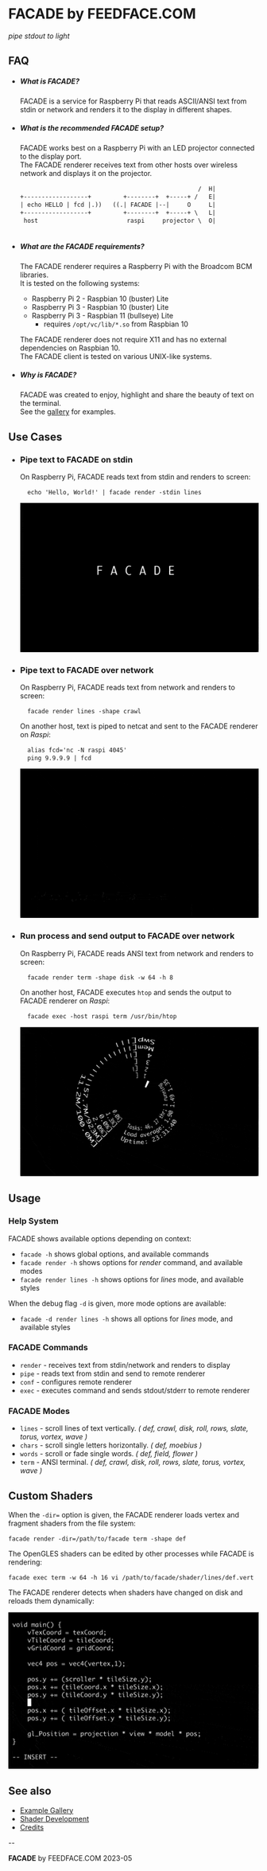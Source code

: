 # FACADE by FEEDFACE.COM
    
*pipe stdout to light*


## FAQ

* ##### What is FACADE?

  FACADE is a service for Raspberry Pi that reads ASCII/ANSI text from stdin or network and renders it to the display in different shapes.

* ##### What is the recommended FACADE setup?

  FACADE works best on a Raspberry Pi with an LED projector connected to the display port.  
  The FACADE renderer receives text from other hosts over wireless network and displays it on the projector.
  
	~~~
	                                                  /  H|      
	+------------------+         +--------+  +-----+ /   E|      
	| echo HELLO | fcd |.))   ((.| FACADE |--|     O     L|      
	+------------------+         +--------+  +-----+ \   L|      
	 host                         raspi     projector \  O| 
	 
	~~~  


* ##### What are the FACADE requirements?  

  The FACADE renderer requires a Raspberry Pi with the Broadcom BCM libraries.  
  It is tested on the following systems:

	*  Raspberry Pi 2 - Raspbian 10 (buster) Lite
	*  Raspberry Pi 3 - Raspbian 10 (buster) Lite
	*  Raspberry Pi 3 - Raspbian 11 (bullseye) Lite
		* requires `/opt/vc/lib/*.so` from Raspbian 10

	The FACADE renderer does not require X11 and has no external dependencies on Raspbian 10.  
	The FACADE client is tested on various UNIX-like systems.

* ##### Why is FACADE?

  FACADE was created to enjoy, highlight and share the beauty of text on the terminal.  
  See the [gallery](EXAMPLES.md) for examples.


   
## Use Cases


* ### Pipe text to FACADE on stdin

  On Raspberry Pi, FACADE reads text from stdin and renders to screen:

		echo 'Hello, World!' | facade render -stdin lines 


	![echo](gallery/facade-hello.gif)



* ### Pipe text to FACADE over network
 
   On Raspberry Pi, FACADE reads text from network and renders to screen:

		facade render lines -shape crawl


	On another host, text is piped to netcat and sent to the FACADE renderer on *Raspi*:

		alias fcd='nc -N raspi 4045'
		ping 9.9.9.9 | fcd


	![ping](gallery/facade-ping.gif)


* ### Run process and send output to FACADE over network

   On Raspberry Pi, FACADE reads ANSI text from network and renders to screen:

		facade render term -shape disk -w 64 -h 8


	On another host, FACADE executes `htop` and sends the output to FACADE renderer on *Raspi*:

		facade exec -host raspi term /usr/bin/htop


	![htop](gallery/facade-htop.gif)



## Usage

### Help System

FACADE shows available options depending on context:

*	`facade -h` shows global options, and available commands
*	`facade render -h` shows options for _render_ command, and available modes
*	`facade render lines -h`  shows options for _lines_ mode, and available styles

When the debug flag `-d` is given, more mode options are available:

*	`facade -d render lines -h`  shows all options for _lines_ mode, and available styles
	




### FACADE Commands

* `render` - receives text from stdin/network and renders to display
* `pipe` - reads text from stdin and send to remote renderer
* `conf` - configures remote renderer
* `exec` - executes command and sends stdout/stderr to remote renderer

### FACADE Modes

* `lines` - scroll lines of text vertically. *( def, crawl, disk, roll, rows, slate, torus, vortex, wave )*
* `chars` - scroll single letters horizontally. *( def, moebius )*
* `words` - scroll or fade single words. *( def, field, flower )*
* `term` - ANSI terminal. *( def, crawl, disk, roll, rows, slate, torus, vortex, wave )*


## Custom Shaders
When the `-dir=` option is given, the FACADE renderer loads vertex and fragment shaders from the file system: 

	facade render -dir=/path/to/facade term -shape def

The OpenGLES shaders can be edited by other processes while FACADE is rendering:

	facade exec term -w 64 -h 16 vi /path/to/facade/shader/lines/def.vert

The FACADE renderer detects when shaders have changed on disk and reloads them dynamically:

![vi](gallery/facade-vi.gif)



## See also

* [Example Gallery](EXAMPLES.md)
* [Shader Development](SHADERS.md)
* [Credits](CREDITS.md)

--

**FACADE** by FEEDFACE.COM 2023-05

